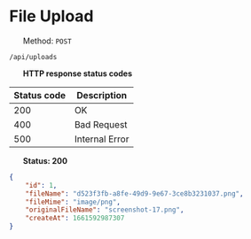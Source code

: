 File Upload
===================

<img style="height: 13px;" src="https://github.githubassets.com/images/icons/emoji/unicode/1f536.png"/> &nbsp;
Method: <code>POST</code>

```
/api/uploads
```

<img style="height: 13px;" src="https://github.githubassets.com/images/icons/emoji/unicode/26ab.png"/> &nbsp;
<b>HTTP response status codes</b>

| Status code | Description    |
|-------------|----------------|
| 200         | OK             |
| 400         | Bad Request    |
| 500         | Internal Error |

<img style="height: 13px;" src="https://github.githubassets.com/images/icons/emoji/unicode/1f197.png"/> &nbsp;
<b>Status: 200</b>

```json
{
    "id": 1,
    "fileName": "d523f3fb-a8fe-49d9-9e67-3ce8b3231037.png",
    "fileMime": "image/png",
    "originalFileName": "screenshot-17.png",
    "createAt": 1661592987307
}
```